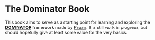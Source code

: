 # The Dominator Book

This book aims to serve as a starting point for learning and exploring the [**DOMINATOR**](https://github.com/Pauan/rust-dominator) framework made by [Pauan](https://github.com/Pauan).
It is still work in progress, but should hopefully give at least some value for the very basics.